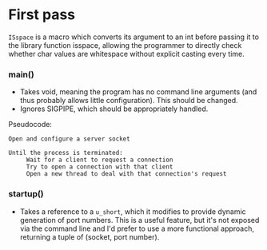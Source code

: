 # First pass 

`ISspace` is a macro which converts its argument to an int before passing 
it to the library function isspace, allowing the programmer to directly 
check whether char values are whitespace without explicit casting every 
time.

### main()

+ Takes void, meaning the program has no command line arguments (and thus
probably allows little configuration). This should be changed.
+ Ignores SIGPIPE, which should be appropriately handled.

Pseudocode:

```
Open and configure a server socket

Until the process is terminated:
     Wait for a client to request a connection
     Try to open a connection with that client
     Open a new thread to deal with that connection's request
```

### startup()

+ Takes a reference to a `u_short`, which it modifies to provide dynamic
generation of port numbers. This is a useful feature, but it's not exposed
via the command line and I'd prefer to use a more functional approach,
returning a tuple of (socket, port number).
